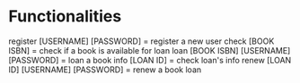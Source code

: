 # Functionalities

register [USERNAME] [PASSWORD] = register a new user
check [BOOK ISBN] = check if a book is available for loan
loan [BOOK ISBN] [USERNAME] [PASSWORD] = loan a book
info [LOAN ID] = check loan's info
renew [LOAN ID] [USERNAME] [PASSWORD] = renew a book loan